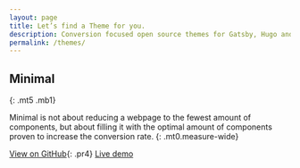 ```yaml
---
layout: page
title: Let’s find a Theme for you.
description: Conversion focused open source themes for Gatsby, Hugo and Jekyll.
permalink: /themes/
---
```


## Minimal
{: .mt5 .mb1}

Minimal is not about reducing a webpage to the fewest amount of components, but about filling it with the optimal amount of components proven to increase the conversion rate.
{: .mt0.measure-wide}

[View on GitHub](https://github.com/desiredpersona/minimal-jekyll-theme){: .pr4}
[Live demo](https://desiredpersona.github.io/minimal-jekyll-theme/)